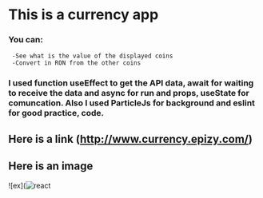 # This is a currency app
### You can:
     -See what is the value of the displayed coins
     -Convert in RON from the other coins

### I used function useEffect to get the API data, await for waiting to receive the data and async for run and props, useState for comuncation. Also I used ParticleJs for background and eslint for good practice, code.

## Here is a link (http://www.currency.epizy.com/)

## Here is an image
![ex](![react](https://user-images.githubusercontent.com/37274630/109304425-f052ce80-7844-11eb-9628-41eb281dda92.jpg)
